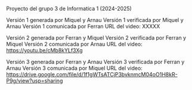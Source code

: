 Proyecto del grupo 3 de Informatica 1 (2024-2025)

Versión 1 generada por Miquel y Arnau
Versión 1 verificada por Miquel y Arnau
Versión 1 comunicada por Ferran
URL del video: XXXXX


Versión 2 generada por Ferran y Miquel
Versión 2 verificada por Ferran y Miquel
Versión 2 comunicada por Arnau
URL del video: https://youtu.be/cMb8kYLf3Xg

Versión 3 generada por Ferran y Arnau
Versión 3 verificada por Ferran y Arnau
Versión 3 comunicada por Miquel
URL del video: https://drive.google.com/file/d/1f1gWTsATCjP3bvknmcM04oO1H8kR-P9g/view?usp=sharing
